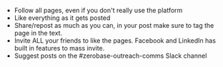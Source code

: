 * Follow all pages, even if you don't really use the platform
* Like everything as it gets posted
* Share/repost as much as you can, in your post make sure to tag the page in the text.
* Invite ALL your friends to like the pages. Facebook and LinkedIn has built in features to mass invite. 
* Suggest posts on the #zerobase-outreach-comms Slack channel

